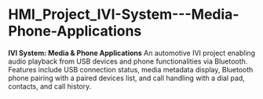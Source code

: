 # HMI_Project_IVI-System---Media-Phone-Applications
**IVI System: Media &amp; Phone Applications**   An automotive IVI project enabling audio playback from USB devices and phone functionalities via Bluetooth. Features include USB connection status, media metadata display, Bluetooth phone pairing with a paired devices list, and call handling with a dial pad, contacts, and call history.
